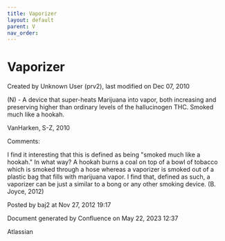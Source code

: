 ```yaml
---
title: Vaporizer
layout: default
parent: V
nav_order:
---
```


# Vaporizer

Created by  Unknown User (prv2), last modified on Dec 07, 2010

(N) - A device that super-heats Marijuana into vapor, both increasing and preserving higher than ordinary levels of the hallucinogen THC. Smoked much like a hookah.

VanHarken, S-Z, 2010

Comments:

I find it interesting that this is defined as being &quot;smoked much like a hookah.&quot; In what way? A hookah burns a coal on top of a bowl of tobacco which is smoked through a hose whereas a vaporizer is smoked out of a plastic bag that fills with marijuana vapor. I find that, defined as such, a vaporizer can be just a similar to a bong or any other smoking device. (B. Joyce, 2012)

Posted by baj2 at Nov 27, 2012 19:17

Document generated by Confluence on May 22, 2023 12:37

Atlassian

